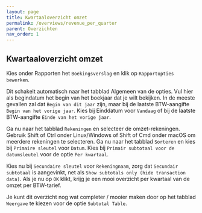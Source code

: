```yaml
---
layout: page
title: Kwartaaloverzicht omzet
permalink: /overviews/revenue_per_quarter
parent: Overzichten
nav_order: 1
---
```



## Kwartaaloverzicht omzet

Kies onder Rapporten het `Boekingsverslag` en klik op `Rapportopties bewerken`.

Dit schakelt automatisch naar het tabblad Algemeen van de opties. Vul hier als begindatum het begin van het boekjaar dat je wilt bekijken. In de meeste
gevallen zal dat `Begin van dit jaar` zijn, maar bij de laatste BTW-aangifte `Begin van het vorige jaar`.
Kies bij Einddatum voor `Vandaag` of bij de laatste BTW-aangifte `Einde van het vorige jaar`.

Ga nu naar het tabblad `Rekeningen` en selecteer de omzet-rekeningen. Gebruik Shift of Ctrl onder Linux/Windows of Shift of Cmd onder macOS om meerdere rekeningen te selecteren.
Ga nu naar het tabblad `Sorteren` en kies bij `Primaire sleutel` voor `Datum`.
Kies bij `Primair subtotaal voor de datumsleutel` voor de optie `Per kwartaal`.

Kies nu bij `Secundaire sleutel` voor `Rekeningnaam`, zorg dat `Secundair subtotaal` is aangevinkt, net als `Show subtotals only (hide transaction data)`. Als je nu op `OK` klikt, krijg je een mooi overzicht per kwartaal van de omzet per BTW-tarief.

Je kunt dit overzicht nog wat completer / mooier maken door op het tabblad `Weergave` te kiezen voor de optie `Subtotal Table`. 